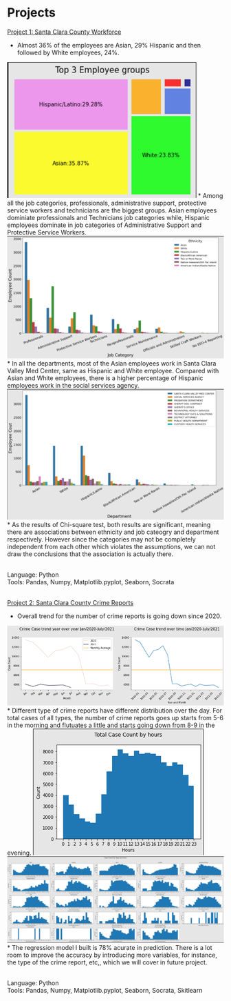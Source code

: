 # Projects



[Project 1: Santa Clara County Workforce](https://github.com/ChantieSophia/scc-employee)<br>
* Almost 36% of the employees are Asian, 29% Hispanic and then followed by White employees, 24%.
<img src="./Top_3_employee_groups.png">
* Among all the job categories, professionals, administrative support, protective service workers and technicians are the biggest groups. Asian employees dominiate professionals and Technicians job categories while, Hispanic employees dominate in job categories of Administrative Support and Protective Service Workers.
<img src="./Employee_count_in_job_category.png">
* In all the departments, most of the Asian employees work in Santa Clara Valley Med Center, same as Hispanic and White employee. Compared with Asian and White employees, there is a higher percentage of Hispanic employees work in the social services agency.
<img src="./employee_count_in_department.png">
* As the results of Chi-square test, both results are significant, meaning there are associations between ethnicity and job cateogry and department respectively. However since the categories may not be completely independent from each other which violates the assumptions, we can not draw the conclusions that the association is actually there.<br><br>

Language: Python <br>
Tools: Pandas, Numpy, Matplotlib.pyplot, Seaborn, Socrata <br><br>

[Project 2: Santa Clara County Crime Reports](https://github.com/ChantieSophia/scc-crime-reports)<br>
* Overall trend for the number of crime reports is going down since 2020.
<img src="./overall-trend.PNG">
* Different type of crime reports have different distribution over the day. For total cases of all types, the number of crime reports goes up starts from 5-6 in the morning and flutuates a little and starts going down from 8-9 in the evening.
<img src="./count-by-hours.PNG">
<img src="./count-by-hour-type.PNG">
* The regression model I built is 78% acurate in prediction. There is a lot room to improve the accuracy by introducing more variables, for instance, the type of the crime report, etc,, which we will cover in future project.<br><br>

Language: Python <br>
Tools: Pandas, Numpy, Matplotlib.pyplot, Seaborn, Socrata, Skitlearn
